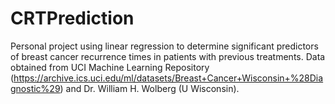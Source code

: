 # CRTPrediction
Personal project using linear regression to determine significant predictors of breast cancer recurrence times in patients with previous treatments. Data obtained from UCI Machine Learning Repository (https://archive.ics.uci.edu/ml/datasets/Breast+Cancer+Wisconsin+%28Diagnostic%29) and Dr. William H. Wolberg (U Wisconsin). 
